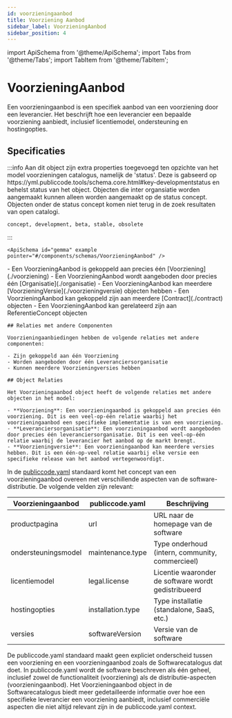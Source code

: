 ```yaml
---
id: voorzieningaanbod
title: Voorziening Aanbod
sidebar_label: VoorzieningAanbod
sidebar_position: 4
---
```


import ApiSchema from '@theme/ApiSchema';
import Tabs from '@theme/Tabs';
import TabItem from '@theme/TabItem';

# VoorzieningAanbod

Een voorzieningaanbod is een specifiek aanbod van een voorziening door een leverancier. Het beschrijft hoe een leverancier een bepaalde voorziening aanbiedt, inclusief licentiemodel, ondersteuning en hostingopties.

## Specificaties
<Tabs>
  <TabItem value="specificaties" label="Specificaties" default>
  :::info 
    Aan dit object zijn extra properties toegevoegd ten opzichte van het model voorzieningen catalogus, namelijk de 'status'. Deze is gabseerd op https://yml.publiccode.tools/schema.core.html#key-developmentstatus en behelst status van het object. Objecten die inter organsiatie worden aangemaakt kunnen alleen worden aangemaakt op de status concept. Objecten onder de status concept komen niet terug in de zoek resultaten van open catalogi.

    concept, development, beta, stable, obsolete
  :::

    <ApiSchema id="gemma" example   pointer="#/components/schemas/VoorzieningAanbod" />
  </TabItem>
  <TabItem value="relaties" label="Relaties">
    - Een VoorzieningAanbod is gekoppeld aan precies één [Voorziening](./voorziening)
    - Een VoorzieningAanbod wordt aangeboden door precies één [Organisatie](./organisatie)
    - Een VoorzieningAanbod kan meerdere [VoorzieningVersie](./voorzieningversie) objecten hebben
    - Een VoorzieningAanbod kan gekoppeld zijn aan meerdere [Contract](./contract) objecten
    - Een VoorzieningAanbod kan gerelateerd zijn aan ReferentieConcept objecten



    ## Relaties met andere Componenten

    Voorzieningaanbiedingen hebben de volgende relaties met andere componenten:

    - Zijn gekoppeld aan één Voorziening
    - Worden aangeboden door één Leveranciersorganisatie
    - Kunnen meerdere Voorzieningversies hebben

    ## Object Relaties

    Het Voorzieningaanbod object heeft de volgende relaties met andere objecten in het model:

    - **Voorziening**: Een voorzieningaanbod is gekoppeld aan precies één voorziening. Dit is een veel-op-één relatie waarbij het voorzieningaanbod een specifieke implementatie is van een voorziening.
    - **Leveranciersorganisatie**: Een voorzieningaanbod wordt aangeboden door precies één leveranciersorganisatie. Dit is een veel-op-één relatie waarbij de leverancier het aanbod op de markt brengt.
    - **Voorzieningversie**: Een voorzieningaanbod kan meerdere versies hebben. Dit is een één-op-veel relatie waarbij elke versie een specifieke release van het aanbod vertegenwoordigt.
  </TabItem>
  <TabItem value="publicCode" label="PublicCode">

  In de [publiccode.yaml](https://github.com/publiccodeyml/publiccode.yaml) standaard komt het concept van een voorzieningaanbod overeen met verschillende aspecten van de software-distributie. De volgende velden zijn relevant:

  | Voorzieningaanbod | publiccode.yaml | Beschrijving |
  |-------------------|-----------------|--------------|
  | productpagina | url | URL naar de homepage van de software |
  | ondersteuningsmodel | maintenance.type | Type onderhoud (intern, community, commercieel) |
  | licentiemodel | legal.license | Licentie waaronder de software wordt gedistribueerd |
  | hostingopties | installation.type | Type installatie (standalone, SaaS, etc.) |
  | versies | softwareVersion | Versie van de software |

  De publiccode.yaml standaard maakt geen expliciet onderscheid tussen een voorziening en een voorzieningaanbod zoals de Softwarecatalogus dat doet. In publiccode.yaml wordt de software beschreven als één geheel, inclusief zowel de functionaliteit (voorziening) als de distributie-aspecten (voorzieningaanbod). Het Voorzieningaanbod object in de Softwarecatalogus biedt meer gedetailleerde informatie over hoe een specifieke leverancier een voorziening aanbiedt, inclusief commerciële aspecten die niet altijd relevant zijn in de publiccode.yaml context. 
  </TabItem>
</Tabs>
